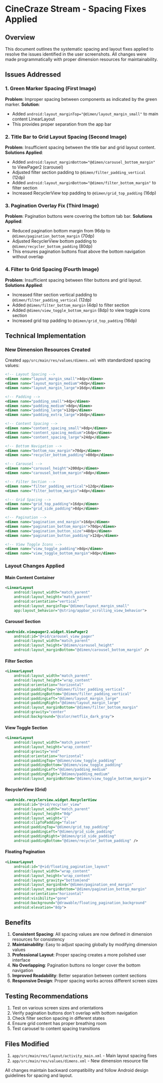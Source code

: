 # CineCraze Stream - Spacing Fixes Applied

## Overview
This document outlines the systematic spacing and layout fixes applied to resolve the issues identified in the user screenshots. All changes were made programmatically with proper dimension resources for maintainability.

## Issues Addressed

### 1. Green Marker Spacing (First Image)
**Problem**: Improper spacing between components as indicated by the green marker.
**Solution**: 
- Added `android:layout_marginTop="@dimen/layout_margin_small"` to main content LinearLayout
- This provides proper separation from the app bar

### 2. Title Bar to Grid Layout Spacing (Second Image)
**Problem**: Insufficient spacing between the title bar and grid layout content.
**Solutions Applied**:
- Added `android:layout_marginBottom="@dimen/carousel_bottom_margin"` to ViewPager2 (carousel)
- Adjusted filter section padding to `@dimen/filter_padding_vertical` (12dp)
- Added `android:layout_marginBottom="@dimen/filter_bottom_margin"` to filter section
- Increased RecyclerView top padding to `@dimen/grid_top_padding` (16dp)

### 3. Pagination Overlay Fix (Third Image)
**Problem**: Pagination buttons were covering the bottom tab bar.
**Solutions Applied**:
- Reduced pagination bottom margin from 96dp to `@dimen/pagination_bottom_margin` (70dp)
- Adjusted RecyclerView bottom padding to `@dimen/recycler_bottom_padding` (80dp)
- This ensures pagination buttons float above the bottom navigation without overlap

### 4. Filter to Grid Spacing (Fourth Image)
**Problem**: Insufficient spacing between filter buttons and grid layout.
**Solutions Applied**:
- Increased filter section vertical padding to `@dimen/filter_padding_vertical` (12dp)
- Added `@dimen/filter_bottom_margin` (4dp) to filter section
- Added `@dimen/view_toggle_bottom_margin` (8dp) to view toggle icons section
- Increased grid top padding to `@dimen/grid_top_padding` (16dp)

## Technical Implementation

### New Dimension Resources Created
Created `app/src/main/res/values/dimens.xml` with standardized spacing values:

```xml
<!-- Layout Spacing -->
<dimen name="layout_margin_small">4dp</dimen>
<dimen name="layout_margin_medium">8dp</dimen>
<dimen name="layout_margin_large">16dp</dimen>

<!-- Padding -->
<dimen name="padding_small">4dp</dimen>
<dimen name="padding_medium">8dp</dimen>
<dimen name="padding_large">12dp</dimen>
<dimen name="padding_extra_large">16dp</dimen>

<!-- Content Spacing -->
<dimen name="content_spacing_small">8dp</dimen>
<dimen name="content_spacing_medium">16dp</dimen>
<dimen name="content_spacing_large">24dp</dimen>

<!-- Bottom Navigation -->
<dimen name="bottom_nav_margin">70dp</dimen>
<dimen name="recycler_bottom_padding">80dp</dimen>

<!-- Carousel -->
<dimen name="carousel_height">200dp</dimen>
<dimen name="carousel_bottom_margin">8dp</dimen>

<!-- Filter Section -->
<dimen name="filter_padding_vertical">12dp</dimen>
<dimen name="filter_bottom_margin">4dp</dimen>

<!-- Grid Spacing -->
<dimen name="grid_top_padding">16dp</dimen>
<dimen name="grid_side_padding">8dp</dimen>

<!-- Pagination -->
<dimen name="pagination_end_margin">16dp</dimen>
<dimen name="pagination_bottom_margin">70dp</dimen>
<dimen name="pagination_button_size">48dp</dimen>
<dimen name="pagination_button_padding">12dp</dimen>

<!-- View Toggle Icons -->
<dimen name="view_toggle_padding">8dp</dimen>
<dimen name="view_toggle_bottom_margin">8dp</dimen>
```

### Layout Changes Applied

#### Main Content Container
```xml
<LinearLayout
    android:layout_width="match_parent"
    android:layout_height="match_parent"
    android:orientation="vertical"
    android:layout_marginTop="@dimen/layout_margin_small"
    app:layout_behavior="@string/appbar_scrolling_view_behavior">
```

#### Carousel Section
```xml
<androidx.viewpager2.widget.ViewPager2
    android:id="@+id/carousel_view_pager"
    android:layout_width="match_parent"
    android:layout_height="@dimen/carousel_height"
    android:layout_marginBottom="@dimen/carousel_bottom_margin" />
```

#### Filter Section
```xml
<LinearLayout
    android:layout_width="match_parent"
    android:layout_height="wrap_content"
    android:orientation="horizontal"
    android:paddingTop="@dimen/filter_padding_vertical"
    android:paddingBottom="@dimen/filter_padding_vertical"
    android:paddingLeft="@dimen/layout_margin_large"
    android:paddingRight="@dimen/layout_margin_large"
    android:layout_marginBottom="@dimen/filter_bottom_margin"
    android:gravity="center"
    android:background="@color/netflix_dark_gray">
```

#### View Toggle Section
```xml
<LinearLayout
    android:layout_width="match_parent"
    android:layout_height="wrap_content"
    android:gravity="end"
    android:orientation="horizontal"
    android:paddingTop="@dimen/view_toggle_padding"
    android:paddingBottom="@dimen/view_toggle_padding"
    android:paddingLeft="@dimen/padding_medium"
    android:paddingRight="@dimen/padding_medium"
    android:layout_marginBottom="@dimen/view_toggle_bottom_margin">
```

#### RecyclerView (Grid)
```xml
<androidx.recyclerview.widget.RecyclerView
    android:id="@+id/recycler_view"
    android:layout_width="match_parent"
    android:layout_height="0dp"
    android:layout_weight="1"
    android:clipToPadding="false"
    android:paddingTop="@dimen/grid_top_padding"
    android:paddingLeft="@dimen/grid_side_padding"
    android:paddingRight="@dimen/grid_side_padding"
    android:paddingBottom="@dimen/recycler_bottom_padding" />
```

#### Floating Pagination
```xml
<LinearLayout
    android:id="@+id/floating_pagination_layout"
    android:layout_width="wrap_content"
    android:layout_height="wrap_content"
    android:layout_gravity="bottom|end"
    android:layout_marginEnd="@dimen/pagination_end_margin"
    android:layout_marginBottom="@dimen/pagination_bottom_margin"
    android:orientation="horizontal"
    android:visibility="gone"
    android:background="@drawable/floating_pagination_background"
    android:elevation="8dp">
```

## Benefits

1. **Consistent Spacing**: All spacing values are now defined in dimension resources for consistency
2. **Maintainability**: Easy to adjust spacing globally by modifying dimension values
3. **Professional Layout**: Proper spacing creates a more polished user interface
4. **No Overlapping**: Pagination buttons no longer cover the bottom navigation
5. **Improved Readability**: Better separation between content sections
6. **Responsive Design**: Proper spacing works across different screen sizes

## Testing Recommendations

1. Test on various screen sizes and orientations
2. Verify pagination buttons don't overlap with bottom navigation
3. Check filter section spacing in different states
4. Ensure grid content has proper breathing room
5. Test carousel to content spacing transitions

## Files Modified

1. `app/src/main/res/layout/activity_main.xml` - Main layout spacing fixes
2. `app/src/main/res/values/dimens.xml` - New dimension resource file

All changes maintain backward compatibility and follow Android design guidelines for spacing and layout.